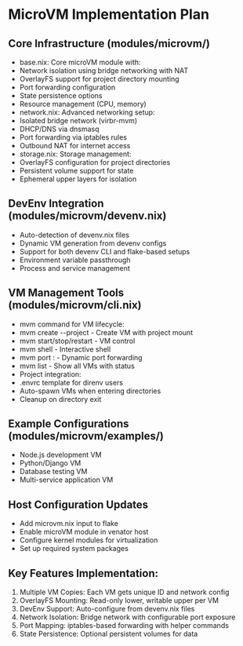 # MicroVM Implementation Plan

## Core Infrastructure (modules/microvm/)

- base.nix: Core microVM module with:
- Network isolation using bridge networking with NAT
- OverlayFS support for project directory mounting
- Port forwarding configuration
- State persistence options
- Resource management (CPU, memory)
- network.nix: Advanced networking setup:
- Isolated bridge network (virbr-mvm)
- DHCP/DNS via dnsmasq
- Port forwarding via iptables rules
- Outbound NAT for internet access
- storage.nix: Storage management:
- OverlayFS configuration for project directories
- Persistent volume support for state
- Ephemeral upper layers for isolation


## DevEnv Integration (modules/microvm/devenv.nix)

- Auto-detection of devenv.nix files
- Dynamic VM generation from devenv configs
- Support for both devenv CLI and flake-based setups
- Environment variable passthrough
- Process and service management


## VM Management Tools (modules/microvm/cli.nix)

- mvm command for VM lifecycle:
- mvm create <name> --project <path> - Create VM with project mount
- mvm start/stop/restart <name> - VM control
- mvm shell <name> - Interactive shell
- mvm port <name> <host>:<guest> - Dynamic port forwarding
- mvm list - Show all VMs with status
- Project integration:
- .envrc template for direnv users
- Auto-spawn VMs when entering directories
- Cleanup on directory exit


## Example Configurations (modules/microvm/examples/)

- Node.js development VM
- Python/Django VM
- Database testing VM
- Multi-service application VM


## Host Configuration Updates

- Add microvm.nix input to flake
- Enable microVM module in venator host
- Configure kernel modules for virtualization
- Set up required system packages


## Key Features Implementation:

1. Multiple VM Copies: Each VM gets unique ID and network config
2. OverlayFS Mounting: Read-only lower, writable upper per VM
3. DevEnv Support: Auto-configure from devenv.nix files
4. Network Isolation: Bridge network with configurable port exposure
5. Port Mapping: iptables-based forwarding with helper commands
6. State Persistence: Optional persistent volumes for data
